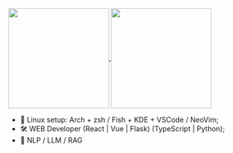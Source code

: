 <a href="https://github.com/anuraghazra/github-readme-stats" target="_blank">
  <img height=200 align="center" src="https://github-readme-stats.hibiki.icu/api?username=Jeremy-Hibiki&show_icons=true&theme=catppuccin_mocha&hide_border=true&include_all_commits=true&hide_title=true&card_width=320" />
</a>
<a href="https://github.com/anuraghazra/github-readme-stats" target="_blank">
  <img height=200 align="center" src="https://github-readme-stats.hibiki.icu/api/top-langs/?username=Jeremy-Hibiki&layout=compact&langs_count=8&card_width=200" />
</a>

- 🐧 Linux setup: Arch + zsh / Fish + KDE + VSCode / NeoVim;
- 🛠️ WEB Developer (React | Vue | Flask) (TypeScript | Python);
- 🤖 NLP / LLM / RAG
